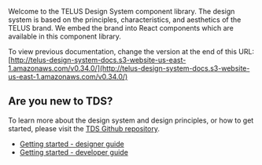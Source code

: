 Welcome to the TELUS Design System component library. The design system is based on the principles, characteristics, and
aesthetics of the TELUS brand. We embed the brand into React components which are available in this component library. 

To view previous documentation, change the version at the end of this URL: [http://telus-design-system-docs.s3-website-us-east-1.amazonaws.com/v0.34.0/](http://telus-design-system-docs.s3-website-us-east-1.amazonaws.com/v0.34.0/)

## Are you new to TDS?

To learn more about the design system and design principles, or how to get started, please visit the [TDS Github repository](https://github.com/TelusDigital/tds).

- [Getting started - designer guide](https://github.com/telusdigital/tds/blob/master/guide/getting-started/designers.md)
- [Getting started - developer guide](https://github.com/telusdigital/tds/blob/master/guide/getting-started/developers.md)
